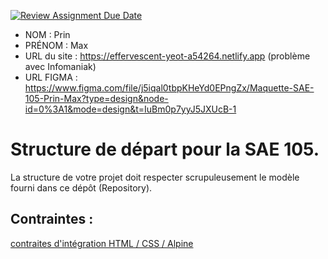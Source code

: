[![Review Assignment Due Date](https://classroom.github.com/assets/deadline-readme-button-24ddc0f5d75046c5622901739e7c5dd533143b0c8e959d652212380cedb1ea36.svg)](https://classroom.github.com/a/kGMeGFDJ)
- NOM : Prin
- PRÉNOM : Max
- URL du site : https://effervescent-yeot-a54264.netlify.app (problème avec Infomaniak)
- URL FIGMA : https://www.figma.com/file/j5iqal0tbpKHeYd0EPngZx/Maquette-SAE-105-Prin-Max?type=design&node-id=0%3A1&mode=design&t=IuBm0p7yyJ5JXUcB-1

# Structure de départ pour la SAE 105.

La structure de votre projet doit respecter scrupuleusement le modèle fourni dans ce dépôt (Repository).

## Contraintes :
[contraites d'intégration HTML / CSS / Alpine](https://moodle.univ-fcomte.fr/mod/page/view.php?id=645799)
